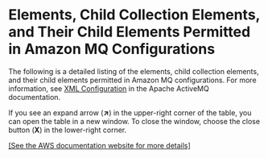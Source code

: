 # Elements, Child Collection Elements, and Their Child Elements Permitted in Amazon MQ Configurations<a name="permitted-collections"></a>

The following is a detailed listing of the elements, child collection elements, and their child elements permitted in Amazon MQ configurations\. For more information, see [XML Configuration](http://activemq.apache.org/xml-configuration.html) in the Apache ActiveMQ documentation\.

If you see an expand arrow \(**↗**\) in the upper\-right corner of the table, you can open the table in a new window\. To close the window, choose the close button \(**X**\) in the lower\-right corner\.

[\[See the AWS documentation website for more details\]](http://docs.aws.amazon.com/amazon-mq/latest/developer-guide/permitted-collections.html)